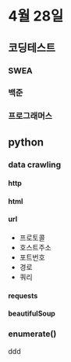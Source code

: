 # 4월 28일
## 코딩테스트
### SWEA
### 백준
### 프로그래머스
## python
### data crawling
#### http
#### html
#### url
- 프로토콜
- 호스트주소
- 포트번호
- 경로
- 쿼리
#### requests
#### beautifulSoup
### enumerate()
ddd